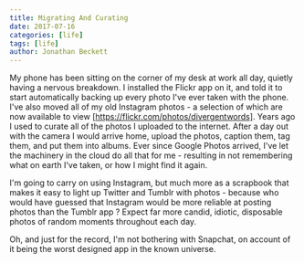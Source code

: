 ```yaml
---
title: Migrating And Curating
date: 2017-07-16
categories: [life]
tags: [life]
author: Jonathan Beckett
---
```


My phone has been sitting on the corner of my desk at work all day, quietly having a nervous breakdown. I installed the Flickr app on it, and told it to start automatically backing up every photo I've ever taken with the phone. I've also moved all of my old Instagram photos - a selection of which are now available to view [https://flickr.com/photos/divergentwords]. Years ago I used to curate all of the photos I uploaded to the internet. After a day out with the camera I would arrive home, upload the photos, caption them, tag them, and put them into albums. Ever since Google Photos arrived, I've let the machinery in the cloud do all that for me - resulting in not remembering what on earth I've taken, or how I might find it again.

I'm going to carry on using Instagram, but much more as a scrapbook that makes it easy to light up Twitter and Tumblr with photos - because who would have guessed that Instagram would be more reliable at posting photos than the Tumblr app ? Expect far more candid, idiotic, disposable photos of random moments throughout each day.

Oh, and just for the record, I'm not bothering with Snapchat, on account of it being the worst designed app in the known universe.